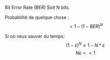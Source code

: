 Bit Error Rate (BER)
Soit N bits.

Probabilité de quelque chose : 
$$=1-(1-BER)^N$$

Si on veux sauver du temps:
$$(1-\varepsilon)^N \approx 1-N*\varepsilon$$
$$N\varepsilon<<1$$

